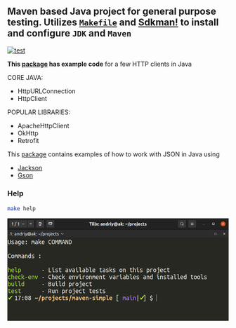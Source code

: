 Maven based Java project for general purpose testing.
Utilizes [`Makefile`](./Makefile) and [Sdkman!](https://sdkman.io/) to install
and configure `JDK` and `Maven`
---
[![test](https://github.com/AndriyKalashnykov/maven-simple/actions/workflows/test.yml/badge.svg)](https://github.com/AndriyKalashnykov/maven-simple/actions/workflows/test.yml)

**This [package](https://github.com/AndriyKalashnykov/maven-simple/tree/main/src/main/java/http/client) has example code** for a few HTTP clients in Java

CORE JAVA:
* HttpURLConnection
* HttpClient

POPULAR LIBRARIES:
* ApacheHttpClient
* OkHttp
* Retrofit

This [package](https://github.com/AndriyKalashnykov/maven-simple/tree/main/src/main/java/jsonparse/) contains examples 
of how to work with JSON in Java using 
* [Jackson](https://github.com/FasterXML/jackson) 
* [Gson](https://github.com/google/gson)

### Help

```bash
make help
```

![make-help](./images/help.png)
